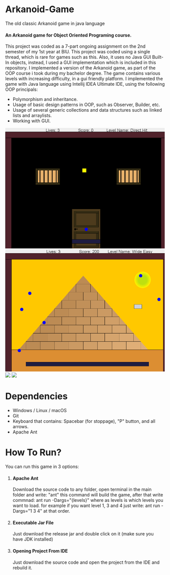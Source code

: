 
# Arkanoid-Game
The old classic Arkanoid game in java language
<h4>An Arkanoid game for Object Oriented Programing course.</h4>
<p>This project was coded as a 7-part ongoing assignment on the 2nd semester of my 1st year at BIU. This project was coded using a single thread, which is rare for games such as this. Also, it uses no Java GUI Built-In objects, instead, I used a GUI implementation which is included in this repository. I implemented a version of the Arkanoid game, as part of the OOP course i took during my bachelor degree.
The game contains various levels with increasing difficulty, in a gui friendly platform.
I implemented the game with Java language using Intellij IDEA Ultimate IDE, using the following OOP principals:</p>

<ul>
  <li>Polymorphism and inheritance.</li>
  <li>Usage of basic design patterns in OOP, such as Observer, Builder, etc.</li>
  <li>Usage of several generic collections and data structures such as linked lists and arraylists.</li>
  <li>Working with GUI.</li>
</ul>

<img src="./levle1.png">
<img src="./levle2.png">
<img src="./levle3.png">
<img src="./levle4.png">

<h1>Dependencies</h1>

<ul>
  <li>Windows / Linux / macOS</li>
  <li>Git</li>
  <li>Keyboard that contains: Spacebar (for stoppage), "P" button, and all arrows.</li>
  <li>Apache Ant</li>
</ul>

<h1> How To Run? </h1>
<p>You can run this game in 3 options:</p>
<ol>
  <li><h4>Apache Ant</h4>Download the source code to any folder, open terminal in the main folder and write: "ant" 
  this command will build the game, after that write commnad: ant run -Dargs="{levels}" where as levels is which levels you want to load. for example 
  if you want level 1, 3 and 4 just write: ant run -Dargs="1 3 4" at that order.</li>
  <li><h4>Executable Jar File</h4> Just download the release jar and double click on it (make sure you have JDK installed)</li>
  <li><h4>Opening Project From IDE</h4> Just download the source code and open the project from the IDE and rebuild it.</li>
</ol>
